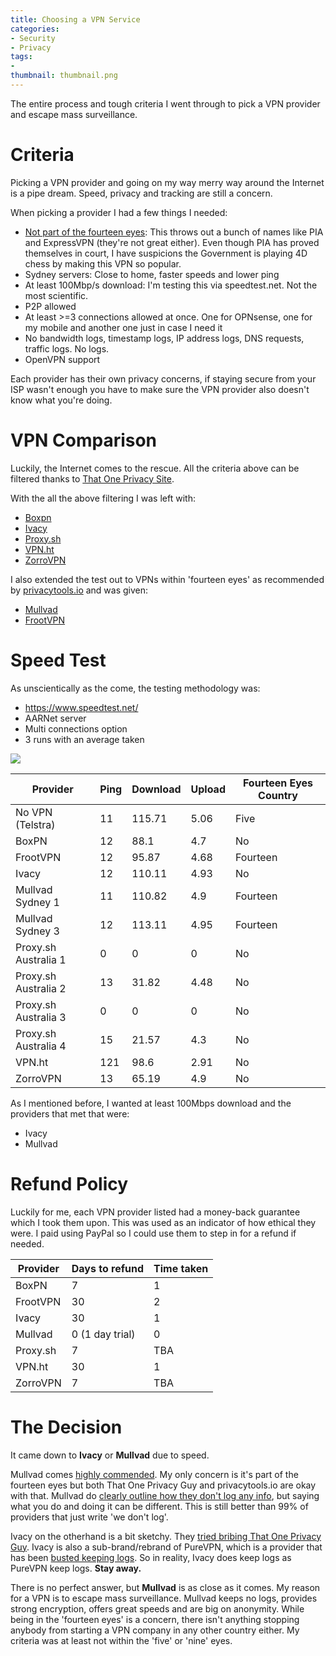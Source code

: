 ```yaml
---
title: Choosing a VPN Service
categories:
- Security
- Privacy
tags:
- 
thumbnail: thumbnail.png
---
```


The entire process and tough criteria I went through to pick a VPN provider and escape mass surveillance.

<!-- more -->
# Criteria
Picking a VPN provider and going on my way merry way around the Internet is a pipe dream. Speed, privacy and tracking are still a concern.

When picking a provider I had a few things I needed:

- [Not part of the fourteen eyes](https://restoreprivacy.com/5-eyes-9-eyes-14-eyes/): This throws out a bunch of names like PIA and ExpressVPN (they're not great either). Even though PIA has proved themselves in court, I have suspicions the Government is playing 4D chess by making this VPN so popular.
- Sydney servers: Close to home, faster speeds and lower ping
- At least 100Mbp/s download: I'm testing this via speedtest.net. Not the most scientific.
- P2P allowed
- At least >=3 connections allowed at once. One for OPNsense, one for my mobile and another one just in case I need it
- No bandwidth logs, timestamp logs, IP address logs, DNS requests, traffic logs. No logs.
- OpenVPN support

Each provider has their own privacy concerns, if staying secure from your ISP wasn't enough you have to make sure the VPN provider also doesn't know what you're doing.

# VPN Comparison

Luckily, the Internet comes to the rescue. All the criteria above can be filtered thanks to [That One Privacy Site](https://thatoneprivacysite.net/vpn-section/).

With the all the above filtering I was left with:

- [Boxpn](https://boxpn.com/)
- [Ivacy](https://www.ivacy.com/)
- [Proxy.sh](https://proxy.sh/)
- [VPN.ht](https://vpn.ht/)
- [ZorroVPN](https://zorrovpn.com/?lang=en)

I also extended the test out to VPNs within 'fourteen eyes' as recommended by [privacytools.io](https://www.privacytools.io/providers/vpn/) and was given:

- [Mullvad](https://mullvad.net/en/)
- [FrootVPN](https://frootvpn.com/)

# Speed Test

As unscientically as the come, the testing methodology was:

- https://www.speedtest.net/
- AARNet server
- Multi connections option
- 3 runs with an average taken

![]({{page.images}}speedtest.PNG)

| Provider             | Ping | Download | Upload | Fourteen Eyes Country |
|----------------------|------|----------|--------|-----------------------|
| No VPN (Telstra)     | 11   | 115.71   | 5.06   | Five                  |
| BoxPN                | 12   | 88.1     | 4.7    | No                    |
| FrootVPN             | 12   | 95.87    | 4.68   | Fourteen              |
| Ivacy                | 12   | 110.11   | 4.93   | No                    |
| Mullvad Sydney 1     | 11   | 110.82   | 4.9    | Fourteen              |
| Mullvad Sydney 3     | 12   | 113.11   | 4.95   | Fourteen              |
| Proxy.sh Australia 1 | 0    | 0        | 0      | No                    |
| Proxy.sh Australia 2 | 13   | 31.82    | 4.48   | No                    |
| Proxy.sh Australia 3 | 0    | 0        | 0      | No                    |
| Proxy.sh Australia 4 | 15   | 21.57    | 4.3    | No                    |
| VPN.ht               | 121  | 98.6     | 2.91   | No                    |
| ZorroVPN             | 13   | 65.19    | 4.9    | No                    |

As I mentioned before, I wanted at least 100Mbps download and the providers that met that were:
- Ivacy
- Mullvad

# Refund Policy

Luckily for me, each VPN provider listed had a money-back guarantee which I took them upon. This was used as an indicator of how ethical they were. I paid using PayPal so I could use them to step in for a refund if needed.

| Provider | Days to refund  | Time taken |
|--------- |-----------------|------------|
| BoxPN    | 7               | 1          |
| FrootVPN | 30              | 2          |
| Ivacy    | 30              | 1          |
| Mullvad  | 0 (1 day trial) | 0          |
| Proxy.sh | 7               | TBA        |
| VPN.ht   | 30              | 1          |
| ZorroVPN | 7               | TBA        |

# The Decision

It came down to **Ivacy** or **Mullvad** due to speed.

Mullvad comes [highly commended](https://thatoneprivacysite.net/2017/10/03/mullvad-review/). My only concern is it's part of the fourteen eyes but both That One Privacy Guy and privacytools.io are okay with that. Mullvad do [clearly outline how they don't log any info](https://mullvad.net/en/guides/no-logging-data-policy/), but saying what you do and doing it can be different. This is still better than 99% of providers that just write 'we don't log'.

Ivacy on the otherhand is a bit sketchy. They [tried bribing That One Privacy Guy](https://thatoneprivacysite.net/2016/05/24/old-the-story-of-how-a-certain-vpn-company-tried-bribing-me/). Ivacy is also a sub-brand/rebrand of PureVPN, which is a provider that has been [busted keeping logs](https://www.bleepingcomputer.com/news/security/cyberstalking-suspect-arrested-after-vpn-providers-shared-logs-with-the-fbi/). So in reality, Ivacy does keep logs as PureVPN keep logs. **Stay away.**

There is no perfect answer, but **Mullvad** is as close as it comes. My reason for a VPN is to escape mass surveillance. Mullvad keeps no logs, provides strong encryption, offers great speeds and are big on anonymity. While being in the 'fourteen eyes' is a concern, there isn't anything stopping anybody from starting a VPN company in any other country either. My criteria was at least not within the 'five' or 'nine' eyes.
